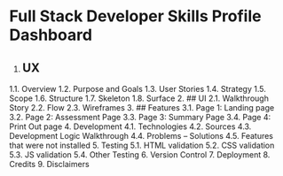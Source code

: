 # Full Stack Developer Skills Profile Dashboard

1.	## UX
1.1.	Overview
1.2.	Purpose and Goals
1.3.	User Stories 
1.4.	Strategy
1.5.	Scope
1.6.	Structure
1.7.	Skeleton
1.8.	Surface
2.	## UI
2.1.	Walkthrough Story
2.2.	Flow
2.3.	Wireframes
3.	## Features
3.1.	Page 1: Landing page
3.2.	Page 2: Assessment Page
3.3.	Page 3: Summary Page
3.4.	Page 4:  Print Out page
4.	Development
4.1.	Technologies
4.2.	Sources
4.3.	Development Logic Walkthrough
4.4.	Problems – Solutions
4.5.	Features that were not installed
5.	Testing
5.1.	HTML validation
5.2.	CSS validation
5.3.	JS validation
5.4.	Other Testing
6.	Version Control 
7.	Deployment
8.	Credits
9.	Disclaimers

